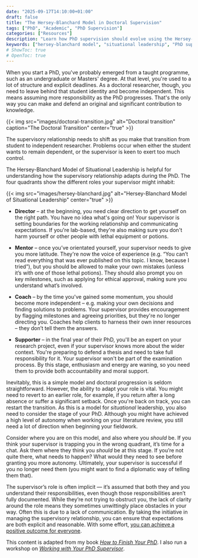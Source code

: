 ```yaml
---
date: "2025-09-17T14:10:00+01:00"
draft: false
title: "The Hersey-Blanchard Model in Doctoral Supervision"
tags: ["PhD", "Academic", "PhD Supervision"]
categories: ["Resources"]
description: "Learn how PhD supervision should evolve using the Hersey-Blanchard Model. Understand when you need direction, mentoring, coaching, or support during your doctoral journey."
keywords: ["hersey-blanchard model", "situational leadership", "PhD supervision", "doctoral supervision", "academic independence", "supervisor relationship", "graduate school", "research supervision", "PhD progression", "academic mentoring", "thesis supervision"]
# ShowToc: true
# OpenToc: true  
---
```


When you start a PhD, you've probably emerged from a taught programme, such as an undergraduate or Masters' degree. At that level, you're used to a lot of structure and explicit deadlines. As a doctoral researcher, though, you need to leave behind that student identity and become independent. This means assuming more responsibility as the PhD progresses. That's the only way you can make and defend an original and significant contribution to knowledge.

{{< img src="images/doctoral-transition.jpg" alt="Doctoral transition" caption="The Doctoral Transition" center="true" >}}

The supervisory relationship needs to shift as you make that transition from student to independent researcher. Problems occur when either the student wants to remain dependent,
or the supervisor is keen to exert too much control.

The Hersey-Blanchard Model of Situational Leadership is helpful for understanding how the supervisory relationship adapts during the PhD. The four quadrants show the different roles your supervisor might inhabit:

{{< img src="images/hersey-blanchard.jpg" alt="Hersey-Blanchard Model of Situational Leadership" center="true" >}}

- **Director** – at the beginning, you need clear direction to get yourself on the right path. You have no idea what's going on! Your supervisor is setting boundaries for the working relationship and communicating expectations. If you're lab-based, they're also making sure you don't harm yourself or other people with lethal equipment or potions.

- **Mentor** – once you’ve orientated yourself, your supervisor needs to give you more latitude. They're now the voice of experience (e.g. “You can’t read everything that was ever published on this topic. I know, because I tried”), but you should be allowed to make your own mistakes (unless it’s with one of those lethal potions). They should also prompt you on key milestones, such as applying for ethical approval, making sure you understand what’s involved.

- **Coach** – by the time you've gained some momentum, you should become more independent – e.g. making your own decisions and finding solutions to problems. Your supervisor provides encouragement by flagging milestones and agreeing priorities, but they're no longer directing you. Coaches help clients to harness their own inner resources – they don’t tell them the answers.
  
- **Supporter** – in the final year of their PhD, you'll be an expert on your research project, even if your supervisor knows more about the wider context. You're preparing to defend a thesis and need to take full responsibility for it. Your supervisor won't be part of the examination process. By this stage, enthusiasm and energy are waning, so you need them to provide both accountability and moral support.

Inevitably, this is a simple model and doctoral progression is seldom straightforward. However, the ability to adapt your role is vital. You might need to revert to an earlier role, for example, if you return after a long absence or suffer a significant setback. Once you're back on track, you can restart the transition. As this is a model for _situational_ leadership, you also need to consider the stage of your PhD. Although you might have achieved a high level of autonomy when working on your literature review, you still need a lot of direction when beginning your fieldwork.

Consider where you are on this model, and also where you _should_ be. If you think your supervisor is trapping you in the wrong quadrant, it’s time for a chat. Ask them where they think you _should_ be at this stage. If you’re not quite there, what needs to happen? What would they need to see before granting you more autonomy. Ultimately, your supervisor is successful if you no longer need them (you might want to find a diplomatic way of telling them that).

The supervisor’s role is often implicit — it’s assumed that both they and you understand their responsibilities, even though those responsibilities aren’t fully documented. While they’re not trying to obstruct you, the lack of clarity around the role means they sometimes unwittingly place obstacles in your way. Often this is due to a lack of communication. By taking the initiative in managing the supervisory relationship, you can ensure that expectations are both explicit and
reasonable. With some effort, [you can achieve a positive outcome for everyone](../achieving-a-win-win/).

This content is adapted from my book [_How to Finish Your PhD_](../../books/how-to-finish-your-phd/). I also run a workshop on [_Working with Your PhD Supervisor_](../../workshops/working-with-your-phd-supervisor/).